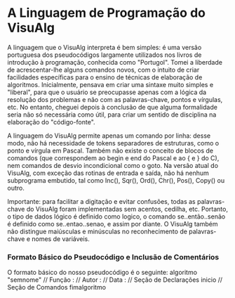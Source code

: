 # A Linguagem de Programação do VisuAlg    


A linguagem que o VisuAlg interpreta é bem simples: é uma versão portuguesa dos pseudocódigos 
largamente utilizados nos livros de introdução à programação, conhecida como "Portugol". Tomei a 
liberdade de acrescentar-lhe alguns comandos novos, com o intuito de criar facilidades específicas 
para o ensino de técnicas de elaboração de algoritmos. Inicialmente, pensava em criar uma sintaxe 
muito simples e "liberal", para que o usuário se preocupasse apenas com a lógica da resolução dos 
problemas e não com as palavras-chave, pontos e vírgulas, etc. No entanto, cheguei depois à 
conclusão de que alguma formalidade seria não só necessária como útil, para criar um sentido de 
disciplina na elaboração do "código-fonte".    


A linguagem do VisuAlg permite apenas um comando por linha: desse modo, não há necessidade de 
tokens separadores de estruturas, como o ponto e vírgula em Pascal. Também não existe o conceito 
de blocos de comandos (que correspondem ao begin e end do Pascal e ao { e } do C), nem comandos 
de desvio incondicional como o goto. Na versão atual do VisuAlg, com exceção das rotinas de 
entrada e saída, não há nenhum subprograma embutido, tal como Inc(), Sqr(), Ord(), Chr(), Pos(), 
Copy() ou outro.    


Importante: para facilitar a digitação e evitar confusões, todas as palavras-chave do VisuAlg foram 
implementadas sem acentos, cedilha, etc. Portanto, o tipo de dados lógico é definido como logico, o 
comando se..então..senão é definido como se..entao..senao, e assim por diante. O VisuAlg também 
não distingue maiúsculas e minúsculas no reconhecimento de palavras-chave e nomes de variáveis.    



### Formato Básico do Pseudocódigo e Inclusão de Comentários    


O formato básico do nosso pseudocódigo é o seguinte:
algoritmo "semnome"
// Função :
// Autor :
// Data : 
// Seção de Declarações 
inicio
// Seção de Comandos 
fimalgoritmo
